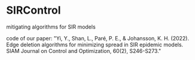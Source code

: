 # SIRControl
mitigating algorithms for SIR models

code of our paper: "Yi, Y., Shan, L., Paré, P. E., & Johansson, K. H. (2022). Edge deletion algorithms for minimizing spread in SIR epidemic models. SIAM Journal on Control and Optimization, 60(2), S246-S273."
